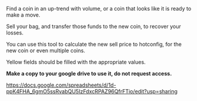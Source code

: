 
Find a coin in an up-trend with volume, or a coin that looks like it is ready to make a move.

Sell your bag, and transfer those funds to the new coin, to recover your losses.

You can use this tool to calculate the new sell price to hotconfig, for the new coin or even multiple coins.

Yellow fields should be filled with the appropriate values.


**Make a copy to your google drive to use it, do not request access.**

https://docs.google.com/spreadsheets/d/1d-ppK4FHA_6gmO5ssRvabQU5IzFdxcRPAZ96QfrFTio/edit?usp=sharing

